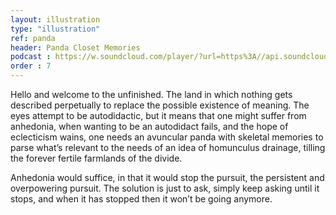 ```yaml
---
layout: illustration
type: "illustration"
ref: panda
header: Panda Closet Memories
podcast : https://w.soundcloud.com/player/?url=https%3A//api.soundcloud.com/tracks/210888081
order : 7
---
```


Hello and welcome to the unfinished. The land in which nothing gets described perpetually to replace the possible existence of meaning. The eyes attempt to be autodidactic, but it means that one might suffer from anhedonia, when wanting to be an autodidact fails, and the hope of eclecticism wains, one needs an avuncular panda with skeletal memories to parse what’s relevant to the needs of an idea of homunculus drainage, tilling the forever fertile farmlands of the divide.

Anhedonia would suffice, in that it would stop the pursuit, the persistent and overpowering pursuit. The solution is just to ask, simply keep asking until it stops, and when it has stopped then it won’t be going anymore.
 
<!-- Panda is shocked and questioning the rate at which it is traveling whilst holding its orbital. The hope is, two dead memories make meaning. Meaning what they were meant to mean. The panda can only travel to hope by paying for the journey with despair. It’s like a bad analogy, it describes what it isn’t. -->
